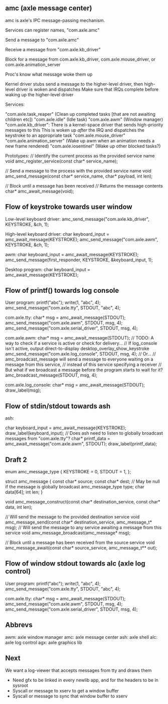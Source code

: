 amc (axle message center)
--------------------

amc is axle's IPC message-passing mechanism. 

Services can register names, "com.axle.amc"

Send a message to "com.axle.amc"

Receive a message from "com.axle.kb_driver"

Block for a message from com.axle.kb_driver, com.axle.mouse_driver, or com.axle.animation_server

Proc's know what message woke them up

Kernel driver stubs send a message to the higher-level driver, then high-level driver is woken and dispatches
Make sure that IRQs complete before waking up the higher-level driver

Services:

"com.axle.task_reaper" (Clean up completed tasks [that are not awaiting children etc])
"com.axle.idle" (Idle task)
"com.axle.awm" (Window manager)
"com.axle.kb_driver":
    There is a kernel-space driver that sends high-priority messages to this
    This is woken up *after* the IRQ and dispatches the keystroke to an appropriate task
"com.axle.mouse_driver"
"com.axle.animation_server" (Wake up awm when an animation needs a new frame rendered)
"com.axle.iosentinel" (Wake up other blocked tasks?)

Prototypes:
// Identify the current process as the provided service name
void amc_register_service(const char* service_name);

// Send a message to the process with the provided service name
void amc_send_message(const char* service_name, char* payload, int len);

// Block until a message has been received
// Returns the message contents
char* amc_await_message(void);

Flow of keystroke towards user window
-----------------------

Low-level keyboard driver:
amc_send_message("com.axle.kb_driver", KEYSTROKE, &ch, 1);

High-level keyboard driver: 
char keyboard_input = amc_await_message(KEYSTROKE);
amc_send_message("com.axle.awm", KEYSTROKE, &ch, 1);

awm:
char keyboard_input = amc_await_message(KEYSTROKE);
amc_send_message(first_responder, KEYSTROKE, &keyboard_input, 1);

Desktop program:
char keyboard_input = amc_await_message(KEYSTROKE);

Flow of printf() towards log console
-----------------------

User program:
printf("abc");
write(1, "abc", 4);
amc_send_message("com.axle.tty", STDOUT, "abc", 4);

com.axle.tty:
char* msg = amc_await_message(STDOUT);
amc_send_message("com.axle.awm", STDOUT, msg, 4);
amc_send_message("com.axle.serial_driver", STDOUT, msg, 4);

com.axle.awm:
char* msg = amc_await_message(STDOUT);
// TODO: A way to check if a service is active or check for delivery...
// If log_console isn't active, output direct-to-display desktop_overlay_show_keystroke
amc_send_message("com.axle.log_console", STDOUT, msg, 4);
// Or...
// amc_broadcast_message will send a message to everyone waiting on a message from this service, 
// instead of this service specifying a receiver
// But what if we broadcast a message before the program starts to wait for it?
amc_broadcast_message(STDOUT, msg, 4);

com.axle.log_console:
char* msg = amc_await_message(STDOUT);
draw_label(msg);

Flow of stdin/stdout towards ash
---------------------

ash:

char keyboard_input = amc_await_message(KEYSTROKE);
draw_label(keyboard_input);
// Does ash need to listen to globally broadcast messages from "com.axle.tty"?
char* printf_data = amc_await_message("com.axle.awm", STDOUT);
draw_label(printf_data);

####

Draft 2
-----------------------

enum amc_message_type {
    KEYSTROKE = 0,
    STDOUT = 1,
};

struct amc_message {
    const char* source;
    const char* dest; // May be null if the message is globally broadcast
    amc_message_type type;
    char data[64];
    int len;
}

void amc_message_construct(const char* destination_service, const char* data, int len);

// Will send the message to the provided destination service
void amc_message_send(const char* destination_service, amc_message_t* msg);
// Will send the message to any service awaiting a message from this service
void amv_message_broadcast(amc_message* msg);

// Block until a message has been received from the source service
void amc_message_await(const char* source_service, amc_message_t** out);

Flow of window stdout towards alc (axle log control)
-----------

User program:
printf("abc");
write(1, "abc", 4);
amc_send_message("com.axle.tty", STDOUT, "abc", 4);

com.axle.tty:
char* msg = amc_await_message(STDOUT);
amc_send_message("com.axle.awm", STDOUT, msg, 4);
amc_send_message("com.axle.serial_driver", STDOUT, msg, 4);

Abbrevs
----------

awm: axle window manager
amc: axle message center
ash: axle shell
alc: axle log control
agx: axle graphics lib

Next
-----------

We want a log-viewer that accepts messages from tty and draws them
- Need gfx to be linked in every newlib app, and for the headers to be in sysroot
- Syscall or message to xserv to get a window buffer
- Syscall or message to sync that window buffer to xserv
